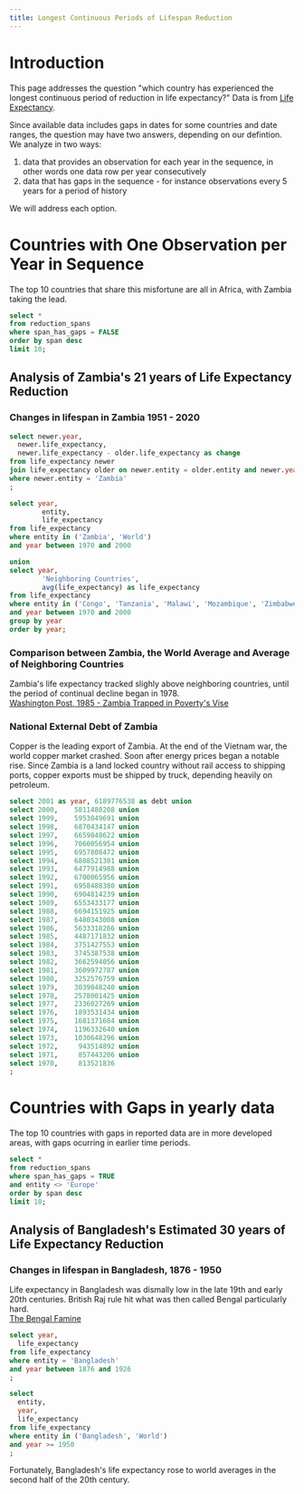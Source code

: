 ```yaml
---
title: Longest Continuous Periods of Lifespan Reduction
---
```

# Introduction

This page addresses the question "which country has experienced the longest continuous period of reduction in life expectancy?"  Data is from [Life Expectancy](https://ourworldindata.org/life-expectancy).

Since available data includes gaps in dates for some countries and date ranges, the question may have two answers, depending on our defintion.  We analyze in two ways:<br>
1. data that provides an observation for each year in the sequence, in other words one data row per year consecutively
2. data that has gaps in the sequence - for instance observations every 5 years for a period of history

We will address each option.

# Countries with One Observation per Year in Sequence
The top 10 countries that share this misfortune are all in Africa, with Zambia taking the lead.

```sql reduction
select *
from reduction_spans
where span_has_gaps = FALSE
order by span desc
limit 10;
```

<DataTable data={reduction}>
  <Column id="entity"/>
  <Column id="first_year_in_sequence" title='Start' fmt='id'/>
  <Column id="last_year_in_sequence" title='End' fmt='id'/>
  <Column id="span" title="Years"/>
</DataTable>

## Analysis of Zambia's 21 years of Life Expectancy Reduction


### Changes in lifespan in Zambia 1951 - 2020
```sql zambia
select newer.year, 
  newer.life_expectancy,
  newer.life_expectancy - older.life_expectancy as change
from life_expectancy newer
join life_expectancy older on newer.entity = older.entity and newer.year = older.year + 1
where newer.entity = 'Zambia'
;
```

<BarChart data={zambia} y=change x=year  yAxisLabels=false>
  <ReferenceArea xMin=1978 xMax=1998 label="21 Years Decline"/>
</BarChart>


```sql comp
select year, 
        entity, 
        life_expectancy     
from life_expectancy 
where entity in ('Zambia', 'World')
and year between 1970 and 2000

union
select year, 
        'Neighboring Countries', 
        avg(life_expectancy) as life_expectancy    
from life_expectancy 
where entity in ('Congo', 'Tanzania', 'Malawi', 'Mozambique', 'Zimbabwe', 'Botswana', 'Namibia', 'Angola')
and year between 1970 and 2000
group by year
order by year;
```

### Comparison between Zambia, the World Average and Average of Neighboring Countries
Zambia's life expectancy tracked slighly above neighboring countries, until the period of continual decline began in 1978.<br>
[Washington Post, 1985 - Zambia Trapped in Poverty's Vise](https://www.washingtonpost.com/archive/politics/1985/09/26/zambia-trapped-in-povertys-vise/2dac22bd-a227-4dad-b4f4-64647d3060a4/)
<LineChart data={comp} x=year y=life_expectancy series=entity yGridlines=false>
  <ReferenceLine x=1985 label="Start of AIDS in Zambia" hideValue=true/>
</LineChart>


### National External Debt of Zambia
Copper is the leading export of Zambia.  At the end of the Vietnam war, the world copper market crashed.  Soon after energy prices began a notable rise.  Since Zambia is a land locked country without rail access to shipping ports, copper exports must be shipped by truck, depending heavily on petroleum.
```sql debt
select 2001 as year, 6189776538 as debt union
select 2000, 	5811480208 union
select 1999, 	5953049691 union
select 1998, 	6870434147 union
select 1997, 	6659848622 union
select 1996, 	7060056954 union
select 1995, 	6957808472 union
select 1994, 	6808521301 union
select 1993, 	6477914988 union
select 1992, 	6700065956 union
select 1991, 	6958488380 union
select 1990, 	6904814239 union
select 1989, 	6553433177 union
select 1988, 	6694151925 union
select 1987, 	6480343008 union
select 1986, 	5633318266 union
select 1985, 	4487171832 union
select 1984, 	3751427553 union
select 1983, 	3745387538 union
select 1982, 	3662594056 union
select 1981, 	3609972787 union
select 1980, 	3252576759 union
select 1979, 	3039848240 union
select 1978, 	2578001425 union
select 1977, 	2336027269 union
select 1976, 	1893531434 union
select 1975, 	1681371684 union
select 1974, 	1196332640 union
select 1973, 	1030648296 union
select 1972, 	 943514892 union
select 1971, 	 857443206 union
select 1970, 	 813521836 
;
```

<LineChart data={debt}  x=year y=debt yGridlines=false>
  <ReferenceLine x=1974 label="-38% Copper" hideValue=true/>
  <ReferenceLine x=1979 label="+102% Oil" hideValue=true/>
</LineChart>

# Countries with Gaps in yearly data
The top 10 countries with gaps in reported data are in more developed areas, with gaps ocurring in earlier time periods.

```sql reductions_with_gaps
select *
from reduction_spans
where span_has_gaps = TRUE
and entity <> 'Europe'
order by span desc
limit 10;
```

<DataTable data={reductions_with_gaps}>
  <Column id="entity"/>
  <Column id="first_year_in_sequence" title='Start' fmt='id'/>
  <Column id="last_year_in_sequence" title='End' fmt='id'/>
  <Column id="span" title="Years"/>
</DataTable>

## Analysis of Bangladesh's Estimated 30 years of Life Expectancy Reduction

### Changes in lifespan in Bangladesh, 1876 - 1950
Life expectancy in Bangladesh was dismally low in the late 19th and early 20th centuries.  British Raj rule hit what was then called Bengal particularly hard.<br>
[The Bengal Famine](https://yourstory.com/2014/08/bengal-famine-genocide)

```sql bangladesh
select year,
  life_expectancy
from life_expectancy 
where entity = 'Bangladesh'
and year between 1876 and 1926
;
```

<DataTable data={bangladesh}>
  <Column id="year" fmt='id'/>
  <Column id="life_expectancy"/>
</DataTable>

<LineChart data={bangladesh} y=life_expectancy x=year>
  <ReferenceLine x=1873 label="1873 Bengal Famine" hideValue=true/>
  <ReferenceLine x=1892 label="1892 Bengal Famine" hideValue=true/>
  <ReferenceLine x=1897 label="1897 Bengal Famine" hideValue=true/>
</LineChart>

```sql bangladesh_recent
select 
  entity,
  year,
  life_expectancy
from life_expectancy 
where entity in ('Bangladesh', 'World')
and year >= 1950
;
```
Fortunately, Bangladesh's life expectancy rose to world averages in the second half of the 20th century.
<LineChart data={bangladesh_recent} y=life_expectancy x=year series=entity>
  <ReferenceLine x=1971 label="War of Independence" hideValue=true/>
</LineChart>
